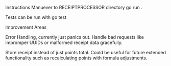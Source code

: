 Instructions
Manuever to RECEIPTPROCESSOR directory
go run .


Tests can be run with go test

Improvement Areas

Error Handling, currently just panics out. Handle bad requests like impromper UUIDs or malformed receipt data gracefully.

Store receipt instead of just points total. Could be useful for future extended functionality such as recalculating points with formula adjustments. 